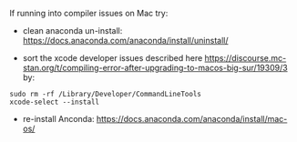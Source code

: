 If running into compiler issues on Mac try:

* clean anaconda un-install:
https://docs.anaconda.com/anaconda/install/uninstall/

* sort the xcode developer issues described here
https://discourse.mc-stan.org/t/compiling-error-after-upgrading-to-macos-big-sur/19309/3
by:
```
sudo rm -rf /Library/Developer/CommandLineTools
xcode-select --install
```

* re-install Anconda:
https://docs.anaconda.com/anaconda/install/mac-os/
